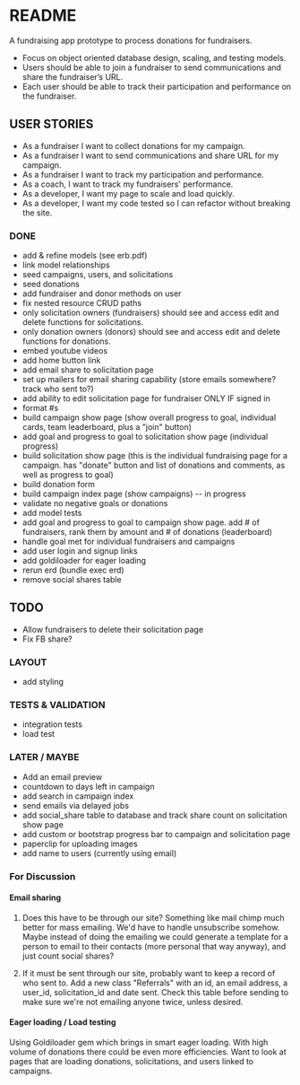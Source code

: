 # README
A fundraising app prototype to process donations for fundraisers.

* Focus on object oriented database design, scaling, and testing models.
* Users should be able to join a fundraiser to send communications and share the fundraiser’s URL.
* Each user should be able to track their participation and performance on the fundraiser.

## USER STORIES
* As a fundraiser I want to collect donations for my campaign.
* As a fundraiser I want to send communications and share URL for my campaign.
* As a fundraiser I want to track my participation and performance.
* As a coach, I want to track my fundraisers' performance.
* As a developer, I want my page to scale and load quickly.
* As a developer, I want my code tested so I can refactor without breaking the site.

### DONE
* add & refine models (see erb.pdf)
* link model relationships
* seed campaigns, users, and solicitations
* seed donations
* add fundraiser and donor methods on user
* fix nested resource CRUD paths
* only solicitation owners (fundraisers) should see and access edit and delete functions for solicitations.
* only donation owners (donors) should see and access edit and delete functions for donations.
* embed youtube videos
* add home button link
* add email share to solicitation page
* set up mailers for email sharing capability (store emails somewhere? track who sent to?)
* add ability to edit solicitation page for fundraiser ONLY IF signed in
* format #s
* build campaign show page (show overall progress to goal, individual cards, team leaderboard, plus a "join" button)
* add goal and progress to goal to solicitation show page (individual progress)
* build solicitation show page (this is the individual fundraising page for a campaign. has "donate" button and list of donations and comments, as well as progress to goal)
* build donation form
* build campaign index page (show campaigns) -- in progress
* validate no negative goals or donations
* add model tests
* add goal and progress to goal to campaign show page. add # of fundraisers, rank them by amount and # of donations (leaderboard)
* handle goal met for individual fundraisers and campaigns
* add user login and signup links
* add goldiloader for eager loading
* rerun erd (bundle exec erd)
* remove social shares table

## TODO
* Allow fundraisers to delete their solicitation page
* Fix FB share?

### LAYOUT
* add styling

### TESTS & VALIDATION
* integration tests
* load test

### LATER / MAYBE
* Add an email preview
* countdown to days left in campaign
* add search in campaign index
* send emails via delayed jobs
* add social_share table to database and track share count on solicitation show page
* add custom or bootstrap progress bar to campaign and solicitation page
* paperclip for uploading images
* add name to users (currently using email)

### For Discussion

#### Email sharing
1. Does this have to be through our site? Something like mail chimp much better for mass emailing. We'd have to handle unsubscribe somehow. Maybe instead of doing the emailing we could generate a template for a person to email to their contacts (more personal that way anyway), and just count social shares?

2. If it must be sent through our site, probably want to keep a record of who sent to. Add a new class "Referrals" with an id, an email address, a user_id, solicitation_id and date sent. Check this table before sending to make sure we're not emailing anyone twice, unless desired.

#### Eager loading / Load testing
Using Goldiloader gem which brings in smart eager loading. With high volume of donations there could be even more efficiencies. Want to look at pages that are loading donations, solicitations, and users linked to campaigns.
